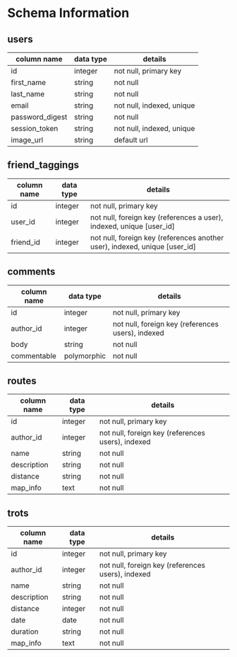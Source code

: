 # Schema Information

## users
column name     | data type | details
----------------|-----------|-----------------------
id              | integer   | not null, primary key
first_name      | string    | not null
last_name       | string    | not null
email           | string    | not null, indexed, unique
password_digest | string    | not null
session_token   | string    | not null, indexed, unique
image_url       | string    | default url

## friend_taggings
column name | data type | details
------------|-----------|-----------------------
id          | integer   | not null, primary key
user_id     | integer   | not null, foreign key (references a user), indexed, unique [user_id]
friend_id   | integer   | not null, foreign key (references another user), indexed, unique [user_id]

## comments
column name      | data type  | details
-----------------|------------|-----------------------
id               | integer    | not null, primary key
author_id        | integer    | not null, foreign key (references users), indexed
body             | string     | not null
commentable      | polymorphic| not null

## routes
column name | data type | details
------------|-----------|-----------------------
id          | integer   | not null, primary key
author_id   | integer   | not null, foreign key (references users), indexed
name        | string    | not null
description | string    | not null
distance    | string    | not null
map_info    | text      | not null

## trots
column name | data type | details
------------|-----------|-----------------------
id          | integer   | not null, primary key
author_id   | integer   | not null, foreign key (references users), indexed
name        | string    | not null
description | string    | not null
distance    | integer   | not null
date        | date      | not null
duration    | string    | not null
map_info    | text      | not null
